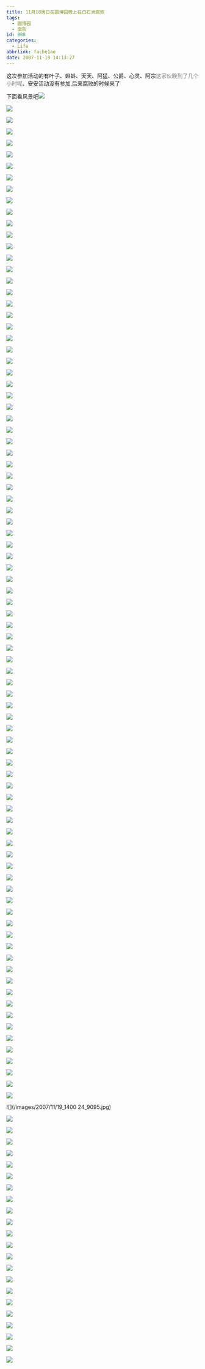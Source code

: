```yaml
---
title: 11月18周日在圆博园晚上在白石洲腐败
tags:
  - 圆博园
  - 腐败
id: 988
categories:
  - Life
abbrlink: facbe1ae
date: 2007-11-19 14:13:27
---
```


这次参加活动的有叶子、蝌蚪、天天、阿猛、公爵、心灵、阿宗<font color="gray">这家伙晚到了几个小时呢</font>、安安活动没有参加,后来腐败的时候来了

下面看风景吧![](/images/2007/11/19_yct009_9007.gif)

![](/images/2007/11/19_133205_9008.jpg)

![](/images/2007/11/19_133319_9009.jpg)

![](/images/2007/11/19_133327_9010.jpg)

![](/images/2007/11/19_133335_9011.jpg)

![](/images/2007/11/19_133343_9012.jpg)

![](/images/2007/11/19_133351_9013.jpg)

![](/images/2007/11/19_133407_9014.jpg)

![](/images/2007/11/19_133600_9015.jpg)

![](/images/2007/11/19_133626_9016.jpg)

![](/images/2007/11/19_133634_9017.jpg)

![](/images/2007/11/19_133643_9018.jpg)

![](/images/2007/11/19_133650_9019.jpg)

![](/images/2007/11/19_133657_9020.jpg)

![](/images/2007/11/19_133704_9021.jpg)

![](/images/2007/11/19_133722_9022.jpg)

![](/images/2007/11/19_133729_9023.jpg)

![](/images/2007/11/19_133739_9024.jpg)

![](/images/2007/11/19_133747_9025.jpg)

![](/images/2007/11/19_133753_9026.jpg)

![](/images/2007/11/19_133805_9027.jpg)

![](/images/2007/11/19_133817_9028.jpg)

![](/images/2007/11/19_133825_9029.jpg)

![](/images/2007/11/19_133833_9030.jpg)

![](/images/2007/11/19_133841_9031.jpg)

![](/images/2007/11/19_134535_9032.jpg)

![](/images/2007/11/19_134543_9033.jpg)

![](/images/2007/11/19_134549_9034.jpg)

![](/images/2007/11/19_134556_9035.jpg)

![](/images/2007/11/19_134603_9036.jpg)

![](/images/2007/11/19_134610_9037.jpg)

![](/images/2007/11/19_134618_9038.jpg)

![](/images/2007/11/19_134625_9039.jpg)

![](/images/2007/11/19_134633_9040.jpg)

![](/images/2007/11/19_134640_9041.jpg)

![](/images/2007/11/19_134647_9042.jpg)

![](/images/2007/11/19_134656_9043.jpg)

![](/images/2007/11/19_134702_9044.jpg)

![](/images/2007/11/19_134709_9045.jpg)

![](/images/2007/11/19_134717_9046.jpg)

![](/images/2007/11/19_134724_9047.jpg)

![](/images/2007/11/19_134731_9048.jpg)

![](/images/2007/11/19_134738_9049.jpg)

![](/images/2007/11/19_134745_9050.jpg)

![](/images/2007/11/19_134752_9051.jpg)

![](/images/2007/11/19_134835_9052.jpg)

![](/images/2007/11/19_134842_9053.jpg)

![](/images/2007/11/19_134848_9054.jpg)

![](/images/2007/11/19_134855_9055.jpg)

![](/images/2007/11/19_134919_9056.jpg)

![](/images/2007/11/19_134931_9057.jpg)

![](/images/2007/11/19_134946_9058.jpg)

![](/images/2007/11/19_135008_9059.jpg)

![](/images/2007/11/19_135013_9060.jpg)

![](/images/2007/11/19_135022_9061.jpg)

![](/images/2007/11/19_135140_9062.jpg)

![](/images/2007/11/19_135206_9063.jpg)

![](/images/2007/11/19_135352_9064.jpg)

![](/images/2007/11/19_135359_9065.jpg)

![](/images/2007/11/19_135406_9066.jpg)

![](/images/2007/11/19_135421_9067.jpg)

![](/images/2007/11/19_135428_9068.jpg)

![](/images/2007/11/19_135435_9069.jpg)

![](/images/2007/11/19_135442_9070.jpg)

![](/images/2007/11/19_135448_9071.jpg)

![](/images/2007/11/19_135455_9072.jpg)

![](/images/2007/11/19_135523_9073.jpg)

![](/images/2007/11/19_135600_9074.jpg)

![](/images/2007/11/19_135607_9075.jpg)

![](/images/2007/11/19_135613_9076.jpg)

![](/images/2007/11/19_135648_9077.jpg)

![](/images/2007/11/19_135654_9078.jpg)

![](/images/2007/11/19_135701_9079.jpg)

![](/images/2007/11/19_135707_9080.jpg)

![](/images/2007/11/19_135714_9081.jpg)

![](/images/2007/11/19_135721_9082.jpg)

![](/images/2007/11/19_135756_9083.jpg)

![](/images/2007/11/19_135833_9084.jpg)

![](/images/2007/11/19_135900_9085.jpg)

![](/images/2007/11/19_135910_9086.jpg)

![](/images/2007/11/19_135916_9087.jpg)

![](/images/2007/11/19_135922_9088.jpg)

![](/images/2007/11/19_135930_9089.jpg)

![](/images/2007/11/19_135936_9090.jpg)

![](/images/2007/11/19_135943_9091.jpg)

![](/images/2007/11/19_135950_9092.jpg)

![](/images/2007/11/19_140002_9093.jpg)

![](/images/2007/11/19_140017_9094.jpg)

![](/images/2007/11/19_1400
24_9095.jpg)

![](/images/2007/11/19_140341_9096.jpg)

![](/images/2007/11/19_140407_9097.jpg)

![](/images/2007/11/19_140426_9098.jpg)

![](/images/2007/11/19_140432_9099.jpg)

![](/images/2007/11/19_140438_9100.jpg)

![](/images/2007/11/19_140445_9101.jpg)

![](/images/2007/11/19_140452_9102.jpg)

![](/images/2007/11/19_140458_9103.jpg)

![](/images/2007/11/19_140505_9104.jpg)

![](/images/2007/11/19_140510_9105.jpg)

![](/images/2007/11/19_140516_9106.jpg)

![](/images/2007/11/19_140522_9107.jpg)

![](/images/2007/11/19_140528_9108.jpg)

![](/images/2007/11/19_140535_9109.jpg)

![](/images/2007/11/19_140541_9110.jpg)

![](/images/2007/11/19_140547_9111.jpg)

![](/images/2007/11/19_141151_9112.jpg)

![](/images/2007/11/19_141159_9113.jpg)

![](/images/2007/11/19_141208_9114.jpg)

![](/images/2007/11/19_141215_9115.jpg)

![](/images/2007/11/19_141226_9116.jpg)

![](/images/2007/11/19_141232_9117.jpg)